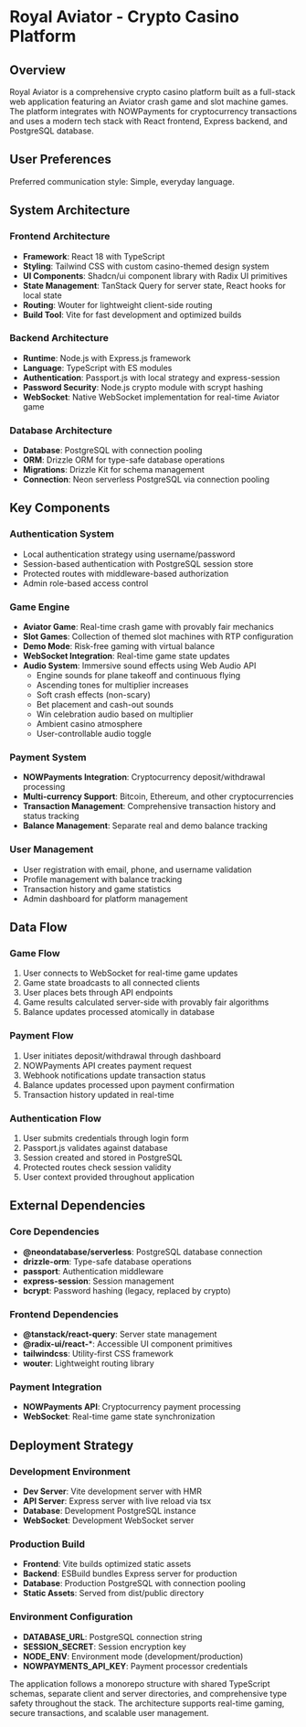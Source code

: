 # Royal Aviator - Crypto Casino Platform

## Overview

Royal Aviator is a comprehensive crypto casino platform built as a full-stack web application featuring an Aviator crash game and slot machine games. The platform integrates with NOWPayments for cryptocurrency transactions and uses a modern tech stack with React frontend, Express backend, and PostgreSQL database.

## User Preferences

Preferred communication style: Simple, everyday language.

## System Architecture

### Frontend Architecture
- **Framework**: React 18 with TypeScript
- **Styling**: Tailwind CSS with custom casino-themed design system
- **UI Components**: Shadcn/ui component library with Radix UI primitives
- **State Management**: TanStack Query for server state, React hooks for local state
- **Routing**: Wouter for lightweight client-side routing
- **Build Tool**: Vite for fast development and optimized builds

### Backend Architecture
- **Runtime**: Node.js with Express.js framework
- **Language**: TypeScript with ES modules
- **Authentication**: Passport.js with local strategy and express-session
- **Password Security**: Node.js crypto module with scrypt hashing
- **WebSocket**: Native WebSocket implementation for real-time Aviator game

### Database Architecture
- **Database**: PostgreSQL with connection pooling
- **ORM**: Drizzle ORM for type-safe database operations
- **Migrations**: Drizzle Kit for schema management
- **Connection**: Neon serverless PostgreSQL via connection pooling

## Key Components

### Authentication System
- Local authentication strategy using username/password
- Session-based authentication with PostgreSQL session store
- Protected routes with middleware-based authorization
- Admin role-based access control

### Game Engine
- **Aviator Game**: Real-time crash game with provably fair mechanics
- **Slot Games**: Collection of themed slot machines with RTP configuration
- **Demo Mode**: Risk-free gaming with virtual balance
- **WebSocket Integration**: Real-time game state updates
- **Audio System**: Immersive sound effects using Web Audio API
  - Engine sounds for plane takeoff and continuous flying
  - Ascending tones for multiplier increases
  - Soft crash effects (non-scary)
  - Bet placement and cash-out sounds
  - Win celebration audio based on multiplier
  - Ambient casino atmosphere
  - User-controllable audio toggle

### Payment System
- **NOWPayments Integration**: Cryptocurrency deposit/withdrawal processing
- **Multi-currency Support**: Bitcoin, Ethereum, and other cryptocurrencies
- **Transaction Management**: Comprehensive transaction history and status tracking
- **Balance Management**: Separate real and demo balance tracking

### User Management
- User registration with email, phone, and username validation
- Profile management with balance tracking
- Transaction history and game statistics
- Admin dashboard for platform management

## Data Flow

### Game Flow
1. User connects to WebSocket for real-time game updates
2. Game state broadcasts to all connected clients
3. User places bets through API endpoints
4. Game results calculated server-side with provably fair algorithms
5. Balance updates processed atomically in database

### Payment Flow
1. User initiates deposit/withdrawal through dashboard
2. NOWPayments API creates payment request
3. Webhook notifications update transaction status
4. Balance updates processed upon payment confirmation
5. Transaction history updated in real-time

### Authentication Flow
1. User submits credentials through login form
2. Passport.js validates against database
3. Session created and stored in PostgreSQL
4. Protected routes check session validity
5. User context provided throughout application

## External Dependencies

### Core Dependencies
- **@neondatabase/serverless**: PostgreSQL database connection
- **drizzle-orm**: Type-safe database operations
- **passport**: Authentication middleware
- **express-session**: Session management
- **bcrypt**: Password hashing (legacy, replaced by crypto)

### Frontend Dependencies
- **@tanstack/react-query**: Server state management
- **@radix-ui/react-***: Accessible UI component primitives
- **tailwindcss**: Utility-first CSS framework
- **wouter**: Lightweight routing library

### Payment Integration
- **NOWPayments API**: Cryptocurrency payment processing
- **WebSocket**: Real-time game state synchronization

## Deployment Strategy

### Development Environment
- **Dev Server**: Vite development server with HMR
- **API Server**: Express server with live reload via tsx
- **Database**: Development PostgreSQL instance
- **WebSocket**: Development WebSocket server

### Production Build
- **Frontend**: Vite builds optimized static assets
- **Backend**: ESBuild bundles Express server for production
- **Database**: Production PostgreSQL with connection pooling
- **Static Assets**: Served from dist/public directory

### Environment Configuration
- **DATABASE_URL**: PostgreSQL connection string
- **SESSION_SECRET**: Session encryption key
- **NODE_ENV**: Environment mode (development/production)
- **NOWPAYMENTS_API_KEY**: Payment processor credentials

The application follows a monorepo structure with shared TypeScript schemas, separate client and server directories, and comprehensive type safety throughout the stack. The architecture supports real-time gaming, secure transactions, and scalable user management.